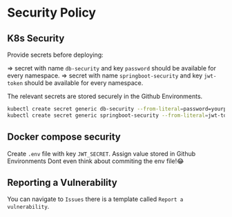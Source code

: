 # Security Policy

## K8s Security

Provide secrets before deploying:

 => secret with name `db-security` and key `password` should be available for every namespace.
 => secret with name `springboot-security` and key `jwt-token` should be available for every namespace.

The relevant secrets are stored securely in the Github Environments.
```sh
kubectl create secret generic db-security --from-literal=password=yourpassword -n your-namespace
kubectl create secret generic springboot-security --from-literal=jwt-token=yourpassword -n your-namespace

```
## Docker compose security

Create `.env` file with key `JWT_SECRET`. Assign value stored in Github Environments
Dont even think about commiting the env file!😂

## Reporting a Vulnerability

You can navigate to `Issues` there is a template called `Report a vulnerability`.
